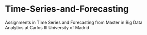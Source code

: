 # Time-Series-and-Forecasting
Assignments in Time Series and Forecasting from Master in Big Data Analytics at Carlos III University of Madrid
